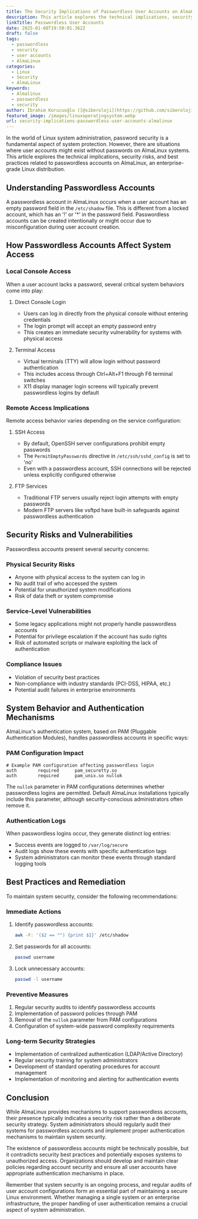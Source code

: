 ```yaml
---
title: The Security Implications of Passwordless User Accounts on AlmaLinux
description: This article explores the technical implications, security risks, and best practices related to passwordless accounts on AlmaLinux
linkTitle: Passwordless User Accounts
date: 2025-01-08T19:50:01.362Z
draft: false
tags:
  - passwordless
  - security
  - user accounts
  - AlmaLinux
categories:
  - Linux
  - Security
  - AlmaLinux
keywords:
  - Almalinux
  - passwordless
  - security
author: İbrahim Korucuoğlu ([@siberoloji](https://github.com/siberoloji))
featured_image: /images/linuxoperatingsystem.webp
url: security-implications-passwordless-user-accounts-almalinux
---
```

In the world of Linux system administration, password security is a fundamental aspect of system protection. However, there are situations where user accounts might exist without passwords on AlmaLinux systems. This article explores the technical implications, security risks, and best practices related to passwordless accounts on AlmaLinux, an enterprise-grade Linux distribution.

## Understanding Passwordless Accounts

A passwordless account in AlmaLinux occurs when a user account has an empty password field in the `/etc/shadow` file. This is different from a locked account, which has an '!' or '*' in the password field. Passwordless accounts can be created intentionally or might occur due to misconfiguration during user account creation.

## How Passwordless Accounts Affect System Access

### Local Console Access

When a user account lacks a password, several critical system behaviors come into play:

1. Direct Console Login
   - Users can log in directly from the physical console without entering credentials
   - The login prompt will accept an empty password entry
   - This creates an immediate security vulnerability for systems with physical access

2. Terminal Access
   - Virtual terminals (TTY) will allow login without password authentication
   - This includes access through Ctrl+Alt+F1 through F6 terminal switches
   - X11 display manager login screens will typically prevent passwordless logins by default

### Remote Access Implications

Remote access behavior varies depending on the service configuration:

1. SSH Access
   - By default, OpenSSH server configurations prohibit empty passwords
   - The `PermitEmptyPasswords` directive in `/etc/ssh/sshd_config` is set to 'no'
   - Even with a passwordless account, SSH connections will be rejected unless explicitly configured otherwise

2. FTP Services
   - Traditional FTP servers usually reject login attempts with empty passwords
   - Modern FTP servers like vsftpd have built-in safeguards against passwordless authentication

## Security Risks and Vulnerabilities

Passwordless accounts present several security concerns:

### Physical Security Risks

- Anyone with physical access to the system can log in
- No audit trail of who accessed the system
- Potential for unauthorized system modifications
- Risk of data theft or system compromise

### Service-Level Vulnerabilities

- Some legacy applications might not properly handle passwordless accounts
- Potential for privilege escalation if the account has sudo rights
- Risk of automated scripts or malware exploiting the lack of authentication

### Compliance Issues

- Violation of security best practices
- Non-compliance with industry standards (PCI-DSS, HIPAA, etc.)
- Potential audit failures in enterprise environments

## System Behavior and Authentication Mechanisms

AlmaLinux's authentication system, based on PAM (Pluggable Authentication Modules), handles passwordless accounts in specific ways:

### PAM Configuration Impact

```
# Example PAM configuration affecting passwordless login
auth        required      pam_securetty.so
auth        required      pam_unix.so nullok
```

The `nullok` parameter in PAM configurations determines whether passwordless logins are permitted. Default AlmaLinux installations typically include this parameter, although security-conscious administrators often remove it.

### Authentication Logs

When passwordless logins occur, they generate distinct log entries:

- Success events are logged to `/var/log/secure`
- Audit logs show these events with specific authentication tags
- System administrators can monitor these events through standard logging tools

## Best Practices and Remediation

To maintain system security, consider the following recommendations:

### Immediate Actions

1. Identify passwordless accounts:

   ```bash
   awk -F: '($2 == "") {print $1}' /etc/shadow
   ```

2. Set passwords for all accounts:

   ```bash
   passwd username
   ```

3. Lock unnecessary accounts:

   ```bash
   passwd -l username
   ```

### Preventive Measures

1. Regular security audits to identify passwordless accounts
2. Implementation of password policies through PAM
3. Removal of the `nullok` parameter from PAM configurations
4. Configuration of system-wide password complexity requirements

### Long-term Security Strategies

- Implementation of centralized authentication (LDAP/Active Directory)
- Regular security training for system administrators
- Development of standard operating procedures for account management
- Implementation of monitoring and alerting for authentication events

## Conclusion

While AlmaLinux provides mechanisms to support passwordless accounts, their presence typically indicates a security risk rather than a deliberate security strategy. System administrators should regularly audit their systems for passwordless accounts and implement proper authentication mechanisms to maintain system security.

The existence of passwordless accounts might be technically possible, but it contradicts security best practices and potentially exposes systems to unauthorized access. Organizations should develop and maintain clear policies regarding account security and ensure all user accounts have appropriate authentication mechanisms in place.

Remember that system security is an ongoing process, and regular audits of user account configurations form an essential part of maintaining a secure Linux environment. Whether managing a single system or an enterprise infrastructure, the proper handling of user authentication remains a crucial aspect of system administration.
